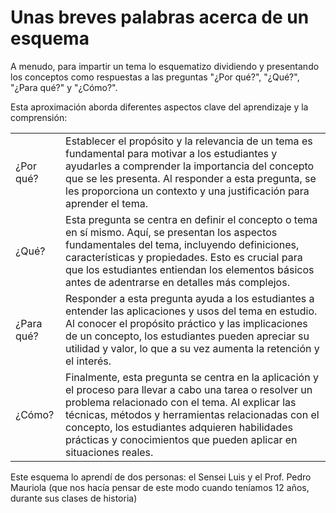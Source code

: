 # Unas breves palabras acerca de un esquema

A menudo, para impartir un tema lo esquematizo dividiendo y presentando los conceptos como respuestas a las preguntas "¿Por qué?", "¿Qué?", "¿Para qué?" y "¿Cómo?". 

Esta aproximación aborda diferentes aspectos clave del aprendizaje y la comprensión:

| | |
-|-
¿Por qué?|Establecer el propósito y la relevancia de un tema es fundamental para motivar a los estudiantes y ayudarles a comprender la importancia del concepto que se les presenta. Al responder a esta pregunta, se les proporciona un contexto y una justificación para aprender el tema.
¿Qué?|Esta pregunta se centra en definir el concepto o tema en sí mismo. Aquí, se presentan los aspectos fundamentales del tema, incluyendo definiciones, características y propiedades. Esto es crucial para que los estudiantes entiendan los elementos básicos antes de adentrarse en detalles más complejos.
¿Para qué?|Responder a esta pregunta ayuda a los estudiantes a entender las aplicaciones y usos del tema en estudio. Al conocer el propósito práctico y las implicaciones de un concepto, los estudiantes pueden apreciar su utilidad y valor, lo que a su vez aumenta la retención y el interés.
¿Cómo?|Finalmente, esta pregunta se centra en la aplicación y el proceso para llevar a cabo una tarea o resolver un problema relacionado con el tema. Al explicar las técnicas, métodos y herramientas relacionadas con el concepto, los estudiantes adquieren habilidades prácticas y conocimientos que pueden aplicar en situaciones reales.

Este esquema lo aprendí de dos personas: el Sensei Luis y el Prof. Pedro Mauriola (que nos hacía pensar de este modo cuando teníamos 12 años, durante sus clases de historia)
